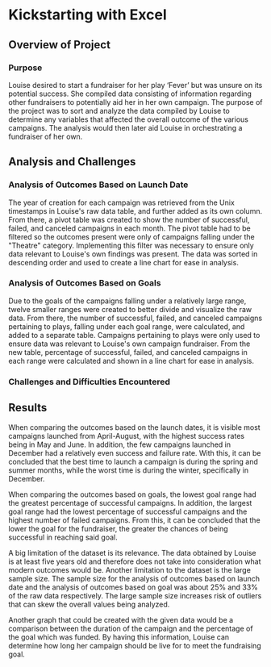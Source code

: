 # Kickstarting with Excel

## Overview of Project

### Purpose
Louise desired to start a fundraiser for her play ‘Fever’ but was unsure on its potential success. She compiled data consisting of information regarding other fundraisers to potentially aid her in her own campaign. The purpose of the project was to sort and analyze the data compiled by Louise to determine any variables that affected the overall outcome of the various campaigns. The analysis would then later aid Louise in orchestrating a fundraiser of her own.

## Analysis and Challenges

### Analysis of Outcomes Based on Launch Date
The year of creation for each campaign was retrieved from the Unix timestamps in Louise's raw data table, and further added as its own column. From there, a pivot table was created to show the number of successful, failed, and canceled campaigns in each month. The pivot table had to be filtered so the outcomes present were only of campaigns falling under the "Theatre" category. Implementing this filter was necessary to ensure only data relevant to Louise's own findings was present. The data was sorted in descending order and used to create a line chart for ease in analysis.

### Analysis of Outcomes Based on Goals
Due to the goals of the campaigns falling under a relatively large range, twelve smaller ranges were created to better divide and visualize the raw data. From there, the number of successful, failed, and canceled campaigns pertaining to plays, falling under each goal range, were calculated, and added to a separate table. Campaigns pertaining to plays were only used to ensure data was relevant to Louise's own campaign fundraiser. From the new table, percentage of successful, failed, and canceled campaigns in each range were calculated and shown in a line chart for ease in analysis.

### Challenges and Difficulties Encountered

## Results

When comparing the outcomes based on the launch dates, it is visible most campaigns launched from April-August, with the highest success rates being in May and June. In addition, the few campaigns launched in December had a relatively even success and failure rate. With this, it can be concluded that the best time to launch a campaign is during the spring and summer months, while the worst time is during the winter, specifically in December.

When comparing the outcomes based on goals, the lowest goal range had the greatest percentage of successful campaigns. In addition, the largest goal range had the lowest percentage of successful campaigns and the highest number of failed campaigns. From this, it can be concluded that the lower the goal for the fundraiser, the greater the chances of being successful in reaching said goal.

A big limitation of the dataset is its relevance. The data obtained by Louise is at least five years old and therefore does not take into consideration what modern outcomes would be. Another limitation to the dataset is the large sample size. The sample size for the analysis of outcomes based on launch date and the analysis of outcomes based on goal was about 25% and 33% of the raw data respectively. The large sample size increases risk of outliers that can skew the overall values being analyzed.

Another graph that could be created with the given data would be a comparison between the duration of the campaign and the percentage of the goal which was funded. By having this information, Louise can determine how long her campaign should be live for to meet the fundraising goal.


